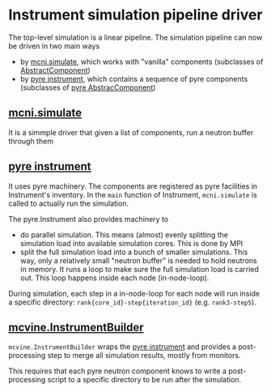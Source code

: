 # Instrument simulation pipeline driver

The top-level simulation is a linear pipeline.
The simulation pipeline can now be driven in two main ways

* by [mcni.simulate](https://github.com/mcvine/mcvine/blob/62369e564a491dcfd378475084c54b81e022a461/packages/mcni/python/mcni/__init__.py#L27),
  which works with "vanilla" components 
  (subclasses of [AbstractComponent](https://github.com/mcvine/mcvine/blob/62369e564a491dcfd378475084c54b81e022a461/packages/mcni/python/mcni/AbstractComponent.py))
* by [pyre instrument](https://github.com/mcvine/mcvine/blob/62369e564a491dcfd378475084c54b81e022a461/packages/mcni/python/mcni/pyre_support/Instrument.py), 
  which contains a sequence of pyre components 
  (subclasses of [pyre AbstracComponent](https://github.com/mcvine/mcvine/blob/62369e564a491dcfd378475084c54b81e022a461/packages/mcni/python/mcni/pyre_support/AbstractComponent.py))


## [mcni.simulate](https://github.com/mcvine/mcvine/blob/62369e564a491dcfd378475084c54b81e022a461/packages/mcni/python/mcni/__init__.py#L27)

It is a simmple driver that given a list of components, run a neutron buffer through them

## [pyre instrument](https://github.com/mcvine/mcvine/blob/62369e564a491dcfd378475084c54b81e022a461/packages/mcni/python/mcni/pyre_support/Instrument.py)

It uses pyre machinery. The components are registered as pyre facilities in Instrument's inventory. In the `main` function of Instrument, `mcni.simulate` is called to actually run the simulation.

The pyre.Instrument also provides machinery to 
* do parallel simulation. This means (almost) evenly splitting the simulation load into available simulation cores. This is done by MPI
* split the full simulation load into a bunch of smaller simulations. This way, only a relatively small "neutron buffer" is needed to hold neutrons in memory. It runs a loop to make sure the full simulation load is carried out. This loop happens inside each node (in-node-loop).

During simulation, each step in a in-node-loop for each node will run inside a specific directory: `rank{core_id}-step{iteration_id}` (e.g. `rank3-step5`).

## [mcvine.InstrumentBuilder](https://github.com/mcvine/mcvine/blob/62369e564a491dcfd378475084c54b81e022a461/packages/mcvine/python/mcvine/applications/InstrumentBuilder.py)

`mcvine.InstrumentBuilder` wraps the [pyre instrument](https://github.com/mcvine/mcvine/blob/62369e564a491dcfd378475084c54b81e022a461/packages/mcni/python/mcni/pyre_support/Instrument.py) and provides a post-processing step to merge all simulation results, mostly from monitors.

This requires that each pyre neutron component knows to write a post-processing script to a specific directory to be run after the simulation.
